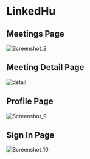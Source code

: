 
# LinkedHu

## Meetings Page
![Screenshot_8](https://user-images.githubusercontent.com/86732121/169843393-eecc1323-40f2-4bd3-bbd3-2120b91b3537.png)

## Meeting Detail Page
![detail](https://user-images.githubusercontent.com/86732121/169843619-397b3f55-ff47-4515-9abc-c0e4f7ff5391.png)


## Profile Page

![Screenshot_9](https://user-images.githubusercontent.com/86732121/169843646-5c243ff0-19ad-4d24-831c-fef3da430760.png)

## Sign In Page
![Screenshot_10](https://user-images.githubusercontent.com/86732121/169843706-502e7958-6410-4349-8e7b-a66355fb7e5c.png)
